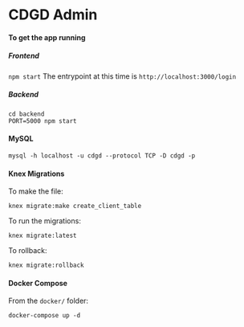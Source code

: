# CDGD Admin

#### To get the app running

##### Frontend
`npm start`
The entrypoint at this time is `http://localhost:3000/login`

##### Backend

    cd backend
    PORT=5000 npm start

#### MySQL

`mysql -h localhost -u cdgd --protocol TCP -D cdgd -p`

#### Knex Migrations

To make the file:

`knex migrate:make create_client_table`

To run the migrations:

`knex migrate:latest`

To rollback:

`knex migrate:rollback`

#### Docker Compose

From the `docker/` folder:

`docker-compose up -d`